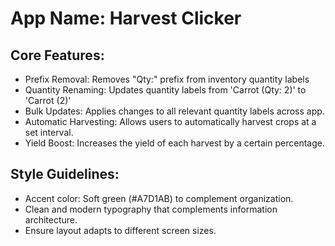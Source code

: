 # **App Name**: Harvest Clicker

## Core Features:

- Prefix Removal: Removes "Qty:" prefix from inventory quantity labels
- Quantity Renaming: Updates quantity labels from 'Carrot (Qty: 2)' to 'Carrot (2)'
- Bulk Updates: Applies changes to all relevant quantity labels across app.
- Automatic Harvesting: Allows users to automatically harvest crops at a set interval.
- Yield Boost: Increases the yield of each harvest by a certain percentage.

## Style Guidelines:

- Accent color: Soft green (#A7D1AB) to complement organization.
- Clean and modern typography that complements information architecture.
- Ensure layout adapts to different screen sizes.